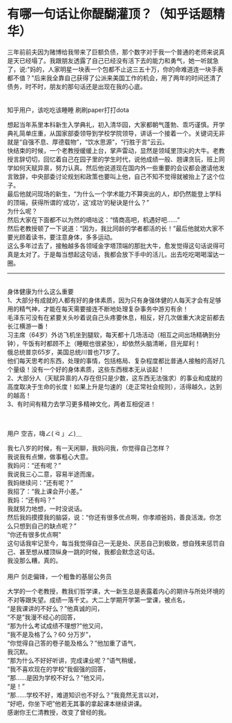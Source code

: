 有哪一句话让你醍醐灌顶？（知乎话题精华）
===

三年前前夫因为赌博给我带来了巨额负债，那个数字对于我一个普通的老师来说真是天已经塌了。我跟朋友透露了自己已经没有活下去的能力和勇气，她一听就急了，说:"妈的，人家明星一块表一个包都不止这三五十万，你的命难道连一块手表都不值？"后来我全靠自己获得了公派来美国工作的机会，用了两年的时间还清了债务，时不时，朋友的那句话还是出现在我的心底。<br>
<br>
<br>
 知乎用户，该吃吃该睡睡 刷刷paper打打dota<br>

想起当年系里本科新生入学典礼，初入清华园，大家都朝气蓬勃、乖巧谨慎。开学典礼简单庄重，从国家部委领导到学校学院领导，讲话一个接着一个。关键词无非就是“自强不息、厚德载物”，“饮水思源”，“行胜于言”云云。<br>
快结束的时候，一个老教授缓缓上台，掌声雷动，显然是领域里顶尖的大牛。老教授言辞切切，回忆着自己在园子里的学生时代，说他成绩一般、翘课贪玩，班上同学如何天赋异禀，努力认真。然后他说道现在国内外一些重要的会议都会邀请他发言致辞，中央部委讨论规划和政策也要叫上他，自己不知不觉得就被抬上了这个位子。<br>
最后他就问现场的新生，“为什么一个学术能力不算突出的人，却仍然能登上学科的顶端，获得所谓的‘成功’，这‘成功’的秘诀是什么？”<br>
为什么呢？<br>
然后大家在下面都不以为然的嘀咕这：“情商高吧，机遇好吧……”<br>
然后老教授顿了一下说道：“因为，我比同龄的学者都活的长！”最后他就劝大家不要光顾着读书，要注意身体，多多运动。<br>
这么多年过去了，接触越多各领域金字塔顶端的那批大牛，愈发觉得这句话说得可真是太对了。于是每当想起这句话，我都会放下手中的活儿，出去吃吃喝喝溜达一圈。<br>

--------------------------------------------------------------------------------------------------------------------------
<br>
身体健康为什么这么重要<br>
1、大部分有成就的人都有好的身体素质，因为只有身强体健的人每天才会有足够用的精气神，才能在每天需要接连不断地处理复杂事务中游刃有余！<br>
毛泽东可没有在紧要关头吵着说自己头疼要休息，相反，好几次做重大决定前都去长江横游一番！<br>
习主席（64岁）外访飞机坐到腿软，每天都十几场活动（相互之间出场精确到分钟），午饭有时都顾不上（睡眠也很紧张），却依然头脑清晰，目光犀利！<br>
俄总统普京65岁，美国总统川普也71岁了。<br>
他们每天思考的东西，处理的事情，包括格局、复杂程度都比普通人接触的高好几个量级！没有一个好的身体素质，这些东西根本无从谈起！<br>
2、大部分人（天赋异禀的人存在但只是少数，这东西无法强求）的事业和成就的高度取决于生命的长度！如果上升是匀速的（走正常社会规则），活得越久，达到的越高！<br>
3、有时间有精力去学习更多精神文化，两者互相促进！<br>
<br><br>

用户   空吉，嗨∠( ᐛ 」∠)＿<br>

我七八岁的时候，有一天闲聊，我妈问我，你觉得自己怎样？<br>
我说我有点懒，做事粗心大意。<br>
我妈问：“还有呢？”<br>
我说我三心二意，容易半途而废。<br>
我妈继续问：“还有呢？”<br>
我招了：“我上课会开小差。”<br>
我妈：“还有吗？”<br>
我就努力地想，一时没说话。<br>
然后我妈摸摸我的脑袋，说：“你还有很多优点啊，你孝顺爸妈，善良活泼。你怎么只想到自己的缺点呢？”<br>
“你还有很多优点啊”<br>
这句话我牢记至今，每当我觉得自己一无是处、厌恶自己到极致，想自残来惩罚自己、甚至想从楼顶纵身一跳的时候，我都会默念这句话。<br>
我没那么糟，真的。<br>
<br>
 用户  剑走偏锋，一个粗鲁的基层公务员<br>

大学的一个老教授，教我们哲学课，大一新生总是表露着内心的期许与所处环境的不对等跟失望。成绩一落千丈。大二上学期开学第一堂课，被点名，<br>
“是我课讲的不好么？”他真诚的问，<br>
“不是”我漫不经心的回答，<br>
“那为什么考试成绩不理想?"他又问，<br>
“我不是及格了么？60 分万岁”，<br>
“你觉得自己答的卷子能及格么？”他加重了语气，<br>
我沉默。<br>
“那为什么不好好听讲，完成课业呢？”语气稍缓，<br>
“我不喜欢现在的学校”我倔强的回答，<br>
“那……是因为学校不好么？”他又问，<br>
“是！”<br>
“那……学校不好，难道知识也不好么？”我竟然无言以对，<br>
“好吧，你坐下吧”他若无其事的拿起课本继续讲课。<br>
感谢你王仁清教授，改变了曾经的我。<br>